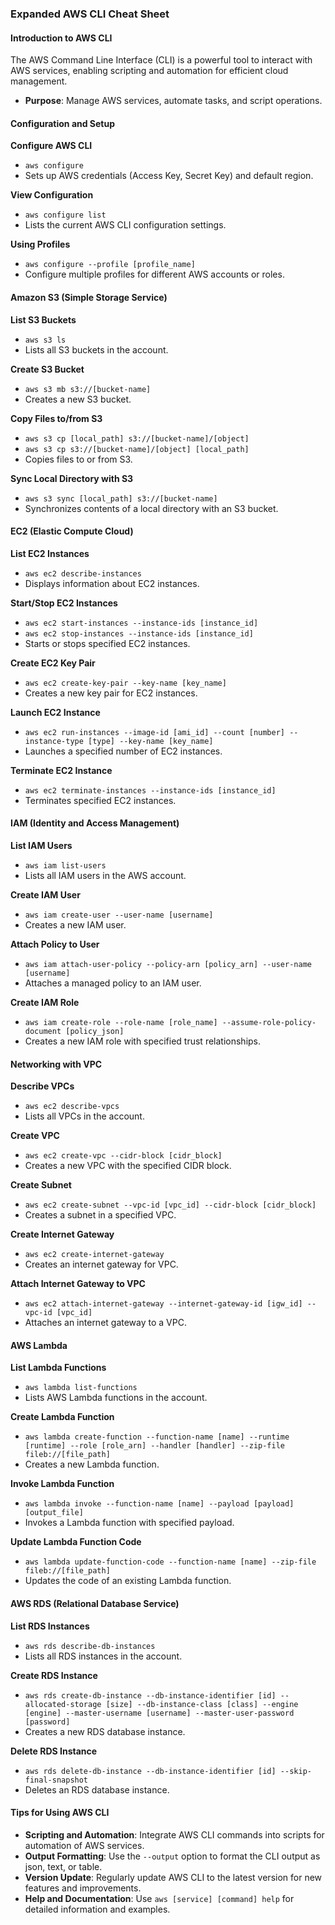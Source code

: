 ### Expanded AWS CLI Cheat Sheet

#### Introduction to AWS CLI
The AWS Command Line Interface (CLI) is a powerful tool to interact with AWS services, enabling scripting and automation for efficient cloud management.

- **Purpose**: Manage AWS services, automate tasks, and script operations.

#### Configuration and Setup
**Configure AWS CLI**
- `aws configure`
- Sets up AWS credentials (Access Key, Secret Key) and default region.

**View Configuration**
- `aws configure list`
- Lists the current AWS CLI configuration settings.

**Using Profiles**
- `aws configure --profile [profile_name]`
- Configure multiple profiles for different AWS accounts or roles.

#### Amazon S3 (Simple Storage Service)
**List S3 Buckets**
- `aws s3 ls`
- Lists all S3 buckets in the account.

**Create S3 Bucket**
- `aws s3 mb s3://[bucket-name]`
- Creates a new S3 bucket.

**Copy Files to/from S3**
- `aws s3 cp [local_path] s3://[bucket-name]/[object]`
- `aws s3 cp s3://[bucket-name]/[object] [local_path]`
- Copies files to or from S3.

**Sync Local Directory with S3**
- `aws s3 sync [local_path] s3://[bucket-name]`
- Synchronizes contents of a local directory with an S3 bucket.

#### EC2 (Elastic Compute Cloud)
**List EC2 Instances**
- `aws ec2 describe-instances`
- Displays information about EC2 instances.

**Start/Stop EC2 Instances**
- `aws ec2 start-instances --instance-ids [instance_id]`
- `aws ec2 stop-instances --instance-ids [instance_id]`
- Starts or stops specified EC2 instances.

**Create EC2 Key Pair**
- `aws ec2 create-key-pair --key-name [key_name]`
- Creates a new key pair for EC2 instances.

**Launch EC2 Instance**
- `aws ec2 run-instances --image-id [ami_id] --count [number] --instance-type [type] --key-name [key_name]`
- Launches a specified number of EC2 instances.

**Terminate EC2 Instance**
- `aws ec2 terminate-instances --instance-ids [instance_id]`
- Terminates specified EC2 instances.

#### IAM (Identity and Access Management)
**List IAM Users**
- `aws iam list-users`
- Lists all IAM users in the AWS account.

**Create IAM User**
- `aws iam create-user --user-name [username]`
- Creates a new IAM user.

**Attach Policy to User**
- `aws iam attach-user-policy --policy-arn [policy_arn] --user-name [username]`
- Attaches a managed policy to an IAM user.

**Create IAM Role**
- `aws iam create-role --role-name [role_name] --assume-role-policy-document [policy_json]`
- Creates a new IAM role with specified trust relationships.

#### Networking with VPC
**Describe VPCs**
- `aws ec2 describe-vpcs`
- Lists all VPCs in the account.

**Create VPC**
- `aws ec2 create-vpc --cidr-block [cidr_block]`
- Creates a new VPC with the specified CIDR block.

**Create Subnet**
- `aws ec2 create-subnet --vpc-id [vpc_id] --cidr-block [cidr_block]`
- Creates a subnet in a specified VPC.

**Create Internet Gateway**
- `aws ec2 create-internet-gateway`
- Creates an internet gateway for VPC.

**Attach Internet Gateway to VPC**
- `aws ec2 attach-internet-gateway --internet-gateway-id [igw_id] --vpc-id [vpc_id]`
- Attaches an internet gateway to a VPC.

#### AWS Lambda
**List Lambda Functions**
- `aws lambda list-functions`
- Lists AWS Lambda functions in the account.

**Create Lambda Function**
- `aws lambda create-function --function-name [name] --runtime [runtime] --role [role_arn] --handler [handler] --zip-file fileb://[file_path]`
- Creates a new Lambda function.

**Invoke Lambda Function**
- `aws lambda invoke --function-name [name] --payload [payload] [output_file]`
- Invokes a Lambda function with specified payload.

**Update Lambda Function Code**
- `aws lambda update-function-code --function-name [name] --zip-file fileb://[file_path]`
- Updates the code of an existing Lambda function.

#### AWS RDS (Relational Database Service)
**List RDS Instances**
- `aws rds describe-db-instances`
- Lists all RDS instances in the account.

**Create RDS Instance**
- `aws rds create-db-instance --db-instance-identifier [id] --allocated-storage [size] --db-instance-class [class] --engine [engine] --master-username [username] --master-user-password [password]`
- Creates a new RDS database instance.

**Delete RDS Instance**
- `aws rds delete-db-instance --db-instance-identifier [id] --skip-final-snapshot`
- Deletes an RDS database instance.

#### Tips for Using AWS CLI
- **Scripting and Automation**: Integrate AWS CLI commands into scripts for automation of AWS services.
- **Output Formatting**: Use the `--output` option to format the CLI output as json, text, or table.
- **Version Update**: Regularly update AWS CLI to the latest version for new features and improvements.
- **Help and Documentation**: Use `aws [service] [command] help` for detailed information and examples.
